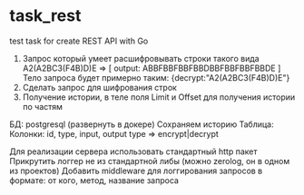 # task_rest
test task for create REST API with Go

1) Запрос который умеет расшифровывать строки такого вида A2(A2BC3(F4B)D)E => [ output: ABBFBBFBBFBBDBBFBBFBBFBBDE ]
    Тело запроса будет примерно таким: {decrypt:"A2(A2BC3(F4B)D)E"}
2) Сделать запрос для шифрования строк
3) Получение истории, в теле поля Limit и Offset для получения истории по частям

БД: postgresql (развернуть в докере)
Сохраняем историю
Таблица: 
    Колонки: id, type, input, output
        type => encrypt|decrypt

Для реализации сервера использовать стандартный http пакет
Прикрутить логгер не из стандартной либы (можно zerolog, он в одном из проектов)
Добавить middleware для логгирования запросов в формате: от кого, метод, название запроса
